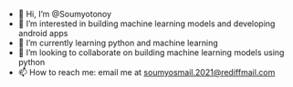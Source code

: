 - 👋 Hi, I’m @Soumyotonoy
- 👀 I’m interested in building machine learning models and developing android apps
- 🌱 I’m currently learning python and machine learning
- 💞️ I’m looking to collaborate on building machine learning models using python
- 📫 How to reach me: email me at soumyosmail.2021@rediffmail.com

<!---
Soumyotonoy/Soumyotonoy is a ✨ special ✨ repository because its `README.md` (this file) appears on your GitHub profile.
You can click the Preview link to take a look at your changes.
--->
